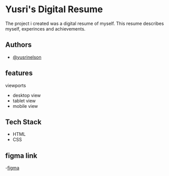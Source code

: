 
# Yusri's Digital Resume

The project i created was a digital resume of myself. This resume describes myself, experinces and achievements.

## Authors

- [@yusrinelson](https://github.com/yusrinelson)


## features
viewports
- desktop view
- tablet view
- mobile view

## Tech Stack

- HTML
- CSS


## figma link
-[figma](https://www.figma.com/file/QIpI0tGlPiwsCOgv4bD1HP/YUSNEL019_FTC2301_Group-Naeem_YusriNelson_ITW09?node-id=0-1&t=AtsBCAvkAq5suNLL-0)